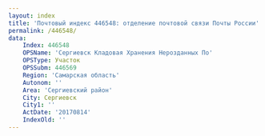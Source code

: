 ```yaml
---
layout: index
title: 'Почтовый индекс 446548: отделение почтовой связи Почты России'
permalink: /446548/
data:
    Index: 446548
    OPSName: 'Сергиевск Кладовая Хранения Нерозданных По'
    OPSType: Участок
    OPSSubm: 446569
    Region: 'Самарская область'
    Autonom: ''
    Area: 'Сергиевский район'
    City: Сергиевск
    City1: ''
    ActDate: '20170814'
    IndexOld: ''
---
```

